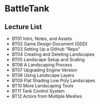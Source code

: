 # BattleTank
## Lecture List
* BT01 Intro, Notes, and Assets
* BT02 Game Design Document (GDD)
* BT03 Setting Up a GitHub "Repo"
* BT04 Creating and Deleting Landscapes
* BT05 Landscape Setup and Scaling
* BT06 A Landscaping Process
* BT07 Upgrading Engine Version
* BT08 Using Landscape Layers
* BT09 Flat Shading Low Poly Landscapes
* BT10 More Landscaping Tools
* BT11 Tank Control System
* BT12 Actors from Multiple Meshes
